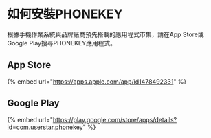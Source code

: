 # 如何安裝PHONEKEY

根據手機作業系統與品牌廠商預先搭載的應用程式市集，請在App Store或Google Play搜尋PHONEKEY應用程式。

## App Store

{% embed url="https://apps.apple.com/app/id1478492331" %}

## Google Play

{% embed url="https://play.google.com/store/apps/details?id=com.userstar.phonekey" %}



